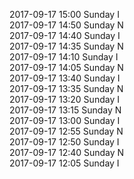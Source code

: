 2017-09-17 15:00 Sunday  I  
2017-09-17 14:50 Sunday  N  
2017-09-17 14:40 Sunday  I  
2017-09-17 14:35 Sunday  N  
2017-09-17 14:10 Sunday  I  
2017-09-17 14:05 Sunday  N  
2017-09-17 13:40 Sunday  I  
2017-09-17 13:35 Sunday  N  
2017-09-17 13:20 Sunday  I  
2017-09-17 13:15 Sunday  N  
2017-09-17 13:00 Sunday  I  
2017-09-17 12:55 Sunday  N  
2017-09-17 12:50 Sunday  I  
2017-09-17 12:40 Sunday  N  
2017-09-17 12:05 Sunday  I  
